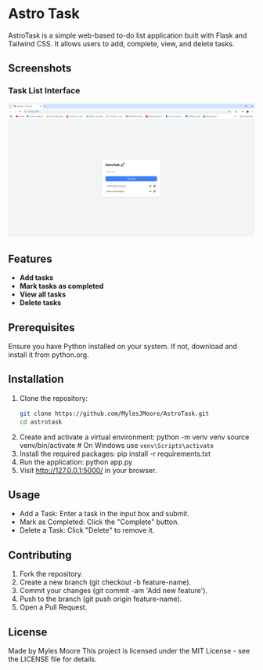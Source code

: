 # Astro Task

AstroTask is a simple web-based to-do list application built with Flask and Tailwind CSS. It allows users to add, complete, view, and delete tasks.

## Screenshots

### Task List Interface

![Task List](screenshots/task_list_interface.png)

## Features

- **Add tasks**
- **Mark tasks as completed**
- **View all tasks**
- **Delete tasks**

## Prerequisites

Ensure you have Python installed on your system. If not, download and install it from python.org.

## Installation

1. Clone the repository:
   ```bash
   git clone https://github.com/MylesJMoore/AstroTask.git
   cd astrotask
   ```
2. Create and activate a virtual environment:
   python -m venv venv
   source venv/bin/activate # On Windows use `venv\Scripts\activate`
3. Install the required packages:
   pip install -r requirements.txt
4. Run the application:
   python app.py
5. Visit http://127.0.0.1:5000/ in your browser.

## Usage

- Add a Task: Enter a task in the input box and submit.
- Mark as Completed: Click the "Complete" button.
- Delete a Task: Click "Delete" to remove it.

## Contributing

1. Fork the repository.
2. Create a new branch (git checkout -b feature-name).
3. Commit your changes (git commit -am 'Add new feature').
4. Push to the branch (git push origin feature-name).
5. Open a Pull Request.

## License

Made by Myles Moore
This project is licensed under the MIT License - see the LICENSE file for details.

